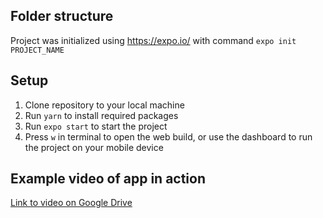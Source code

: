 ## Folder structure

Project was initialized using https://expo.io/ with command `expo init PROJECT_NAME`

## Setup

1. Clone repository to your local machine
2. Run `yarn` to install required packages
3. Run `expo start` to start the project
4. Press `w` in terminal to open the web build, or use the dashboard to run the project on your mobile device

## Example video of app in action

[Link to video on Google Drive](https://drive.google.com/file/d/1WfFUp4BRpGo89SlSDzawAZp6vj-ZGvma/view?usp=sharing)
